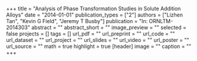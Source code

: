+++
title = "Analysis of Phase Transformation Studies in Solute Addition Alloys"
date = "2014-01-01"
publication_types = ["2"]
authors = ["Lizhen Tan", "Kevin G Field", "Jeremy T Busby"]
publication = "In: ORNLTM-2014303"
abstract = ""
abstract_short = ""
image_preview = ""
selected = false
projects = []
tags = []
url_pdf = ""
url_preprint = ""
url_code = ""
url_dataset = ""
url_project = ""
url_slides = ""
url_video = ""
url_poster = ""
url_source = ""
math = true
highlight = true
[header]
image = ""
caption = ""
+++
